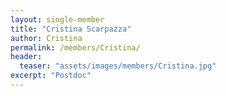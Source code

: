 ```yaml
---
layout: single-member
title: "Cristina Scarpazza"
author: Cristina
permalink: /members/Cristina/
header:
  teaser: "assets/images/members/Cristina.jpg"
excerpt: "Postdoc"
---
```


